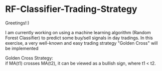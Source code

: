 # RF-Classifier-Trading-Strategy

Greetings!:)

I am currently working on using a machine learning algorithm (Random Forest Classifier) to predict some buy/sell signals in day tradings.
In this exercise, a very well-known and easy trading strategy "Golden Cross" will be implemented

Golden Cross Strategy:  
if MA(t1) crosses MA(t2), it can be viewed as a bullish sign, where t1 < t2.
